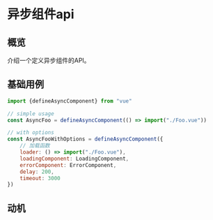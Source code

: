 # 异步组件api

## 概览

介绍一个定义异步组件的API。

## 基础用例

```js
import {defineAsyncComponent} from "vue"

// simple usage
const AsyncFoo = defineAsyncComponent(() => import("./Foo.vue"))

// with options
const AsyncFooWithOptions = defineAsyncComponent({
    // 加载函数
    loader: () => import("./Foo.vue"),
    loadingComponent: LoadingComponent,
    errorComponent: ErrorComponent,
    delay: 200,
    timeout: 3000
})
```

## 动机




